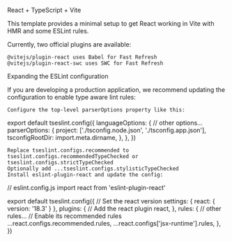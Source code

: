 React + TypeScript + Vite

This template provides a minimal setup to get React working in Vite with HMR and some ESLint rules.

Currently, two official plugins are available:

    @vitejs/plugin-react uses Babel for Fast Refresh
    @vitejs/plugin-react-swc uses SWC for Fast Refresh

Expanding the ESLint configuration

If you are developing a production application, we recommend updating the configuration to enable type aware lint rules:

    Configure the top-level parserOptions property like this:

export default tseslint.config({
  languageOptions: {
    // other options...
    parserOptions: {
      project: ['./tsconfig.node.json', './tsconfig.app.json'],
      tsconfigRootDir: import.meta.dirname,
    },
  },
})

    Replace tseslint.configs.recommended to tseslint.configs.recommendedTypeChecked or tseslint.configs.strictTypeChecked
    Optionally add ...tseslint.configs.stylisticTypeChecked
    Install eslint-plugin-react and update the config:

// eslint.config.js
import react from 'eslint-plugin-react'

export default tseslint.config({
  // Set the react version
  settings: { react: { version: '18.3' } },
  plugins: {
    // Add the react plugin
    react,
  },
  rules: {
    // other rules...
    // Enable its recommended rules
    ...react.configs.recommended.rules,
    ...react.configs['jsx-runtime'].rules,
  },
})

